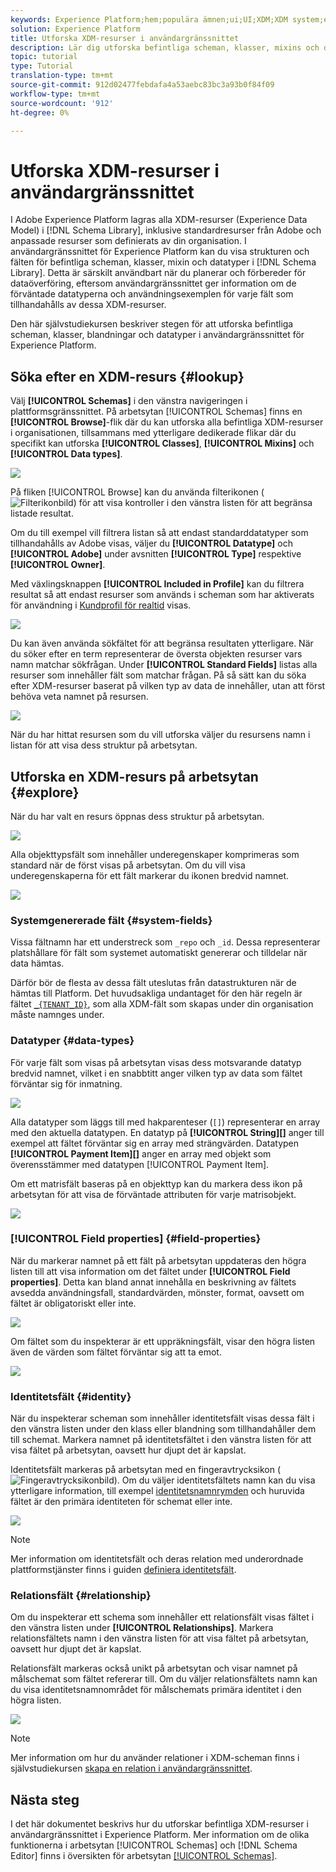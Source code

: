 ```yaml
---
keywords: Experience Platform;hem;populära ämnen;ui;UI;XDM;XDM system;experience data model;Experience data model;experience data model;data model;data model;explore;class;mixin;data type;schema;
solution: Experience Platform
title: Utforska XDM-resurser i användargränssnittet
description: Lär dig utforska befintliga scheman, klasser, mixins och datatyper i användargränssnittet i Experience Platform.
topic: tutorial
type: Tutorial
translation-type: tm+mt
source-git-commit: 912d02477febdafa4a53aebc83bc3a93b0f84f09
workflow-type: tm+mt
source-wordcount: '912'
ht-degree: 0%

---
```



# Utforska XDM-resurser i användargränssnittet

I Adobe Experience Platform lagras alla XDM-resurser (Experience Data Model) i [!DNL Schema Library], inklusive standardresurser från Adobe och anpassade resurser som definierats av din organisation. I användargränssnittet för Experience Platform kan du visa strukturen och fälten för befintliga scheman, klasser, mixin och datatyper i [!DNL Schema Library]. Detta är särskilt användbart när du planerar och förbereder för dataöverföring, eftersom användargränssnittet ger information om de förväntade datatyperna och användningsexemplen för varje fält som tillhandahålls av dessa XDM-resurser.

Den här självstudiekursen beskriver stegen för att utforska befintliga scheman, klasser, blandningar och datatyper i användargränssnittet för Experience Platform.

## Söka efter en XDM-resurs {#lookup}

Välj **[!UICONTROL Schemas]** i den vänstra navigeringen i plattformsgränssnittet. På arbetsytan [!UICONTROL Schemas] finns en **[!UICONTROL Browse]**-flik där du kan utforska alla befintliga XDM-resurser i organisationen, tillsammans med ytterligare dedikerade flikar där du specifikt kan utforska **[!UICONTROL Classes]**, **[!UICONTROL Mixins]** och **[!UICONTROL Data types]**.

![](../images/ui/explore/tabs.png)

På fliken [!UICONTROL Browse] kan du använda filterikonen (![Filterikonbild](../images/ui/explore/icon.png)) för att visa kontroller i den vänstra listen för att begränsa listade resultat.

Om du till exempel vill filtrera listan så att endast standarddatatyper som tillhandahålls av Adobe visas, väljer du **[!UICONTROL Datatype]** och **[!UICONTROL Adobe]** under avsnitten **[!UICONTROL Type]** respektive **[!UICONTROL Owner]**.

Med växlingsknappen **[!UICONTROL Included in Profile]** kan du filtrera resultat så att endast resurser som används i scheman som har aktiverats för användning i [Kundprofil för realtid](../../profile/home.md) visas.

![](../images/ui/explore/filter.png)

Du kan även använda sökfältet för att begränsa resultaten ytterligare. När du söker efter en term representerar de översta objekten resurser vars namn matchar sökfrågan. Under **[!UICONTROL Standard Fields]** listas alla resurser som innehåller fält som matchar frågan. På så sätt kan du söka efter XDM-resurser baserat på vilken typ av data de innehåller, utan att först behöva veta namnet på resursen.

![](../images/ui/explore/search.png)

När du har hittat resursen som du vill utforska väljer du resursens namn i listan för att visa dess struktur på arbetsytan.

## Utforska en XDM-resurs på arbetsytan {#explore}

När du har valt en resurs öppnas dess struktur på arbetsytan.

![](../images/ui/explore/canvas.png)

Alla objekttypsfält som innehåller underegenskaper komprimeras som standard när de först visas på arbetsytan. Om du vill visa underegenskaperna för ett fält markerar du ikonen bredvid namnet.

![](../images/ui/explore/field-expand.png)

### Systemgenererade fält {#system-fields}

Vissa fältnamn har ett understreck som `_repo` och `_id`. Dessa representerar platshållare för fält som systemet automatiskt genererar och tilldelar när data hämtas.

Därför bör de flesta av dessa fält uteslutas från datastrukturen när de hämtas till Platform. Det huvudsakliga undantaget för den här regeln är fältet [`_{TENANT_ID}`](../api/getting-started.md#know-your-tenant_id), som alla XDM-fält som skapas under din organisation måste namnges under.

### Datatyper {#data-types}

För varje fält som visas på arbetsytan visas dess motsvarande datatyp bredvid namnet, vilket i en snabbtitt anger vilken typ av data som fältet förväntar sig för inmatning.

![](../images/ui/explore/data-types.png)

Alla datatyper som läggs till med hakparenteser (`[]`) representerar en array med den aktuella datatypen. En datatyp på **[!UICONTROL String]\[]** anger till exempel att fältet förväntar sig en array med strängvärden. Datatypen **[!UICONTROL Payment Item]\[]** anger en array med objekt som överensstämmer med datatypen [!UICONTROL Payment Item].

Om ett matrisfält baseras på en objekttyp kan du markera dess ikon på arbetsytan för att visa de förväntade attributen för varje matrisobjekt.

![](../images/ui/explore/array-type.png)

### [!UICONTROL Field properties] {#field-properties}

När du markerar namnet på ett fält på arbetsytan uppdateras den högra listen till att visa information om det fältet under **[!UICONTROL Field properties]**. Detta kan bland annat innehålla en beskrivning av fältets avsedda användningsfall, standardvärden, mönster, format, oavsett om fältet är obligatoriskt eller inte.

![](../images/ui/explore/field-properties.png)

Om fältet som du inspekterar är ett uppräkningsfält, visar den högra listen även de värden som fältet förväntar sig att ta emot.

![](../images/ui/explore/enum-field.png)

### Identitetsfält {#identity}

När du inspekterar scheman som innehåller identitetsfält visas dessa fält i den vänstra listen under den klass eller blandning som tillhandahåller dem till schemat. Markera namnet på identitetsfältet i den vänstra listen för att visa fältet på arbetsytan, oavsett hur djupt det är kapslat.

Identitetsfält markeras på arbetsytan med en fingeravtrycksikon (![Fingeravtrycksikonbild](../images/ui/explore/identity-symbol.png)). Om du väljer identitetsfältets namn kan du visa ytterligare information, till exempel [identitetsnamnrymden](../../identity-service/namespaces.md) och huruvida fältet är den primära identiteten för schemat eller inte.

![](../images/ui/explore/identity-field.png)

>[!NOTE]
>
>Mer information om identitetsfält och deras relation med underordnade plattformstjänster finns i guiden [definiera identitetsfält](./fields/identity.md).

### Relationsfält {#relationship}

Om du inspekterar ett schema som innehåller ett relationsfält visas fältet i den vänstra listen under **[!UICONTROL Relationships]**. Markera relationsfältets namn i den vänstra listen för att visa fältet på arbetsytan, oavsett hur djupt det är kapslat.

Relationsfält markeras också unikt på arbetsytan och visar namnet på målschemat som fältet refererar till. Om du väljer relationsfältets namn kan du visa identitetsnamnområdet för målschemats primära identitet i den högra listen.

![](../images/ui/explore/relationship-field.png)

>[!NOTE]
>
>Mer information om hur du använder relationer i XDM-scheman finns i självstudiekursen [skapa en relation i användargränssnittet](../tutorials/create-schema-ui.md).

## Nästa steg

I det här dokumentet beskrivs hur du utforskar befintliga XDM-resurser i användargränssnittet i Experience Platform. Mer information om de olika funktionerna i arbetsytan [!UICONTROL Schemas] och [!DNL Schema Editor] finns i översikten för arbetsytan [[!UICONTROL Schemas]](./overview.md).
